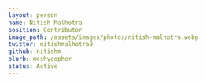 ```yaml
---
layout: person
name: Nitish Malhotra
position: Contributor
image_path: /assets/images/photos/nitish-malhotra.webp
twitter: nitishmalhotra9
github: nitishm
blurb: meshygopher
status: Active
---
```

